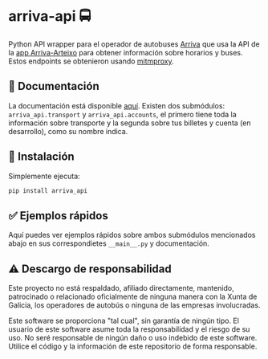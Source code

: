 # arriva-api 🚍

Python API wrapper para el operador de autobuses [Arriva](https://www.arriva.es/galicia) que usa la API de la
[app Arriva-Arteixo](https://play.google.com/store/apps/details?id=gal.arriva.concelloarteixo.app) para
obtener información sobre horarios y buses. Estos endpoints se obtenieron usando [mitmproxy](https://mitmproxy.org/).

## 📜 Documentación

La documentación está disponible [aquí](https://tpgalicia.github.io/autonomic/operator/arriva/). Existen dos submódulos: `arriva_api.transport` y `arriva_api.accounts`, el primero tiene toda la información sobre transporte y la segunda sobre tus billetes y cuenta (en desarrollo), como su nombre indica.

## 🔧 Instalación

Simplemente ejecuta:

``` bash
pip install arriva_api
```

## ✅ Ejemplos rápidos

Aquí puedes ver ejemplos rápidos sobre ambos submódulos mencionados abajo en sus correspondietes `__main__.py` y documentación.

## ⚠️ Descargo de responsabilidad

Este proyecto no está respaldado, afiliado directamente, mantenido, patrocinado o relacionado oficialmente de ninguna manera con la Xunta de Galicia, los operadores de autobús o ninguna de las empresas involucradas.

Este software se proporciona "tal cual", sin garantía de ningún tipo. El usuario de este software asume toda la responsabilidad y el riesgo de su uso. No seré responsable de ningún daño o uso indebido de este software. Utilice el código y la información de este repositorio de forma responsable.

